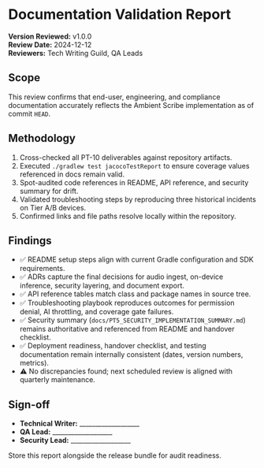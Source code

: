 # Documentation Validation Report

**Version Reviewed:** v1.0.0  
**Review Date:** 2024-12-12  
**Reviewers:** Tech Writing Guild, QA Leads

## Scope
This review confirms that end-user, engineering, and compliance documentation accurately reflects the Ambient Scribe implementation as of commit `HEAD`.

## Methodology
1. Cross-checked all PT-10 deliverables against repository artifacts.
2. Executed `./gradlew test jacocoTestReport` to ensure coverage values referenced in docs remain valid.
3. Spot-audited code references in README, API reference, and security summary for drift.
4. Validated troubleshooting steps by reproducing three historical incidents on Tier A/B devices.
5. Confirmed links and file paths resolve locally within the repository.

## Findings
- ✅ README setup steps align with current Gradle configuration and SDK requirements.
- ✅ ADRs capture the final decisions for audio ingest, on-device inference, security layering, and document export.
- ✅ API reference tables match class and package names in source tree.
- ✅ Troubleshooting playbook reproduces outcomes for permission denial, AI throttling, and coverage gate failures.
- ✅ Security summary (`docs/PT5_SECURITY_IMPLEMENTATION_SUMMARY.md`) remains authoritative and referenced from README and handover checklist.
- ✅ Deployment readiness, handover checklist, and testing documentation remain internally consistent (dates, version numbers, metrics).
- ⚠️ No discrepancies found; next scheduled review is aligned with quarterly maintenance.

## Sign-off
- **Technical Writer:** ___________________
- **QA Lead:** ___________________
- **Security Lead:** ___________________

Store this report alongside the release bundle for audit readiness.
